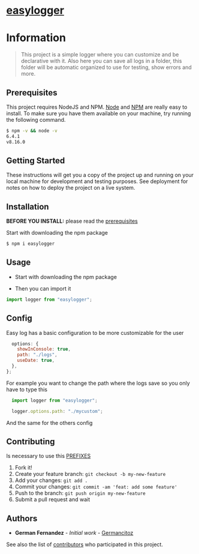 # [easylogger](https://www.npmjs.com/package/easylogger.js)

# Information

> This project is a simple logger where you can customize and be declarative with it. Also here you can save all logs in a folder, this folder will be automatic organized to use for testing, show errors and more.

## Prerequisites

This project requires NodeJS and NPM.
[Node](http://nodejs.org/) and [NPM](https://npmjs.org/) are really easy to install.
To make sure you have them available on your machine,
try running the following command.

```sh
$ npm -v && node -v
6.4.1
v8.16.0
```

## Getting Started

These instructions will get you a copy of the project up and running on your local machine for development and testing purposes. See deployment for notes on how to deploy the project on a live system.

## Installation

**BEFORE YOU INSTALL:** please read the [prerequisites](#prerequisites)

Start with downloading the npm package

```sh
$ npm i easylogger
```

## Usage

- Start with downloading the npm package

- Then you can import it

```js
import logger from "easylogger";
```

## Config

Easy log has a basic configuration to be more customizable for the user

```js
  options: {
    showInConsole: true,
    path: "./logs",
    useDate: true,
  },
};
```

For example you want to change the path where the logs save so you only have to type this

```js
  import logger from "easylogger";

  logger.options.path: "./mycustom";
```

And the same for the others config

## Contributing

Is necessary to use this [PREFIXES](https://gist.github.com/joshbuchea/6f47e86d2510bce28f8e7f42ae84c716)

1.  Fork it!
2.  Create your feature branch: `git checkout -b my-new-feature`
3.  Add your changes: `git add .`
4.  Commit your changes: `git commit -am 'feat: add some feature'`
5.  Push to the branch: `git push origin my-new-feature`
6.  Submit a pull request and wait

## Authors

- **German Fernandez** - _Initial work_ - [Germancitoz](https://github.com/Germancitoz)

See also the list of [contributors](https://github.com/Germancitoz/easylogger/contributors) who participated in this project.
